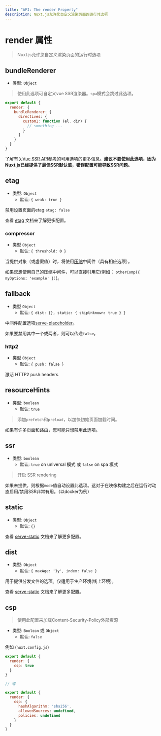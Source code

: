 ```yaml
---
title: "API: The render Property"
description: Nuxt.js允许您自定义渲染页面的运行时选项
---
```


# render 属性

> Nuxt.js允许您自定义渲染页面的运行时选项

## bundleRenderer
- 类型: `Object`

> 使用此选项可自定义vue SSR渲染器。`spa`模式会跳过此选项。

```js
export default {
  render: {
    bundleRenderer: {
      directives: {
        custom1: function (el, dir) {
          // something ...
        }
      }
    }
  }
}
```

了解有关[Vue SSR API参考](https://ssr.vuejs.org/en/api.html#renderer-options)的可用选项的更多信息。**建议不要使用此选项，因为Nuxt.js已经提供了最佳SSR默认值，错误配置可能导致SSR问题。**

## etag
- 类型: `Object`
  - 默认: `{ weak: true }`

禁用设置页面的etag `etag: false`

查看 [etag](https://www.npmjs.com/package/etag) 文档来了解更多配置。

### compressor
- 类型 `Object`
  - 默认: `{ threshold: 0 }`

当提供对象（或虚假值）时，将使用[压缩](https://www.npmjs.com/package/compression)中间件（具有相应选项）。

如果您想使用自己的压缩中间件，可以直接引用它(例如： `otherComp({ myOptions: 'example' })`)。

## fallback
- 类型 `Object`
  - 默认: `{ dist: {}, static: { skipUnknown: true } }`

中间件配置选项[serve-placeholder](https://github.com/nuxt/serve-placeholder)。

如果要禁用其中一个或两者，则可以传递`false`。

### http2
- 类型 `Object`
  - 默认: `{ push: false }`

激活 HTTP2 push headers.

## resourceHints
- 类型: `boolean`
  - 默认: `true`

> 添加`prefetch`和`preload`，以加快初始页面加载时间。

如果有许多页面和路由，您可能只想禁用此选项。

## ssr
- 类型: `boolean`
  - 默认: `true` on universal 模式 或 `false` on spa 模式

> 开启 SSR rendering

如果未提供，则根据`mode`值自动设置此选项。这对于在映像构建之后在运行时动态启用/禁用SSR非常有用。（以docker为例）

## static
- 类型: `Object`
  - 默认: `{}`

查看 [serve-static](https://www.npmjs.com/package/serve-static) 文档来了解更多配置。

## dist
- 类型: `Object`
  - 默认: `{ maxAge: '1y', index: false }`

用于提供分发文件的选项。仅适用于生产环境(线上环境)。

查看 [serve-static](https://www.npmjs.com/package/serve-static) 文档来了解更多配置。

## csp

> 使用此配置来加载Content-Security-Policy外部资源

- 类型: `Boolean` 或 `Object`
  - 默认: `false`

例如 (`nuxt.config.js`)

```js
export default {
  render: {
    csp: true
  }
}

// 或

export default {
  render: {
    csp: {
      hashAlgorithm: 'sha256',
      allowedSources: undefined,
      policies: undefined
    }
  }
}

```
